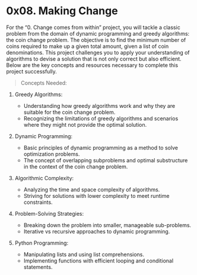 # 0x08. Making Change

For the “0. Change comes from within” project, you will tackle a classic problem from the domain of dynamic programming and greedy algorithms: the coin change problem. The objective is to find the minimum number of coins required to make up a given total amount, given a list of coin denominations. This project challenges you to apply your understanding of algorithms to devise a solution that is not only correct but also efficient. Below are the key concepts and resources necessary to complete this project successfully.

> Concepts Needed:

1. Greedy Algorithms:
	* Understanding how greedy algorithms work and why they are suitable for the coin change problem.
	* Recognizing the limitations of greedy algorithms and scenarios where they might not provide the optimal solution.

2. Dynamic Programming:

	* Basic principles of dynamic programming as a method to solve optimization problems.
	* The concept of overlapping subproblems and optimal substructure in the context of the coin change problem.

3. Algorithmic Complexity:

	* Analyzing the time and space complexity of algorithms.
	* Striving for solutions with lower complexity to meet runtime constraints.

4. Problem-Solving Strategies:

	* Breaking down the problem into smaller, manageable sub-problems.
	* Iterative vs recursive approaches to dynamic programming.

5. Python Programming:

	* Manipulating lists and using list comprehensions.
	* Implementing functions with efficient looping and conditional statements.
